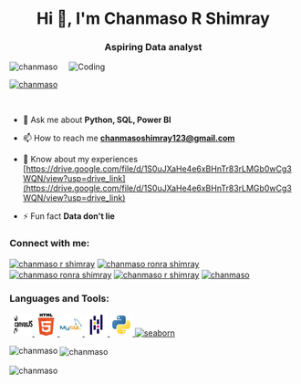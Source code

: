 <h1 align="center">Hi 👋, I'm Chanmaso R Shimray</h1>
<h3 align="center">Aspiring Data analyst</h3>
<img align="right" alt="Coding" width="400" src="https://cdn.dribbble.com/users/1162077/screenshots/3848914/programmer.gif">


<p align="left"> <img src="https://komarev.com/ghpvc/?username=chanmaso&label=Profile%20views&color=0e75b6&style=flat" alt="chanmaso" /> </p>

<p align="left"> <a href="https://github.com/ryo-ma/github-profile-trophy"><img src="https://github-profile-trophy.vercel.app/?username=chanmaso" alt="chanmaso" /></a> </p>

<p align="left"> <a href="https://twitter.com/" target="blank"><img src="https://img.shields.io/twitter/follow/?logo=twitter&style=for-the-badge" alt="" /></a> </p>

- 💬 Ask me about **Python, SQL, Power BI**

- 📫 How to reach me **chanmasoshimray123@gmail.com**

- 📄 Know about my experiences [https://drive.google.com/file/d/1S0uJXaHe4e6xBHnTr83rLMGb0wCg3WQN/view?usp=drive_link](https://drive.google.com/file/d/1S0uJXaHe4e6xBHnTr83rLMGb0wCg3WQN/view?usp=drive_link)

- ⚡ Fun fact **Data don't lie**

<h3 align="left">Connect with me:</h3>
<p align="left">
<a href="https://linkedin.com/in/chanmaso r shimray" target="blank"><img align="center" src="https://raw.githubusercontent.com/rahuldkjain/github-profile-readme-generator/master/src/images/icons/Social/linked-in-alt.svg" alt="chanmaso r shimray" height="30" width="40" /></a>
<a href="https://fb.com/chanmaso ronra shimray" target="blank"><img align="center" src="https://raw.githubusercontent.com/rahuldkjain/github-profile-readme-generator/master/src/images/icons/Social/facebook.svg" alt="chanmaso ronra shimray" height="30" width="40" /></a>
<a href="https://instagram.com/chanmaso ronra shimray" target="blank"><img align="center" src="https://raw.githubusercontent.com/rahuldkjain/github-profile-readme-generator/master/src/images/icons/Social/instagram.svg" alt="chanmaso ronra shimray" height="30" width="40" /></a>
<a href="https://www.hackerrank.com/chanmaso r shimray" target="blank"><img align="center" src="https://raw.githubusercontent.com/rahuldkjain/github-profile-readme-generator/master/src/images/icons/Social/hackerrank.svg" alt="chanmaso r shimray" height="30" width="40" /></a>
<a href="https://www.leetcode.com/chanmaso" target="blank"><img align="center" src="https://raw.githubusercontent.com/rahuldkjain/github-profile-readme-generator/master/src/images/icons/Social/leet-code.svg" alt="chanmaso" height="30" width="40" /></a>
</p>

<h3 align="left">Languages and Tools:</h3>
<p align="left"> <a href="https://canvasjs.com" target="_blank" rel="noreferrer"> <img src="https://raw.githubusercontent.com/Hardik0307/Hardik0307/master/assets/canvasjs-charts.svg" alt="canvasjs" width="40" height="40"/> </a> <a href="https://www.w3.org/html/" target="_blank" rel="noreferrer"> <img src="https://raw.githubusercontent.com/devicons/devicon/master/icons/html5/html5-original-wordmark.svg" alt="html5" width="40" height="40"/> </a> <a href="https://www.mysql.com/" target="_blank" rel="noreferrer"> <img src="https://raw.githubusercontent.com/devicons/devicon/master/icons/mysql/mysql-original-wordmark.svg" alt="mysql" width="40" height="40"/> </a> <a href="https://pandas.pydata.org/" target="_blank" rel="noreferrer"> <img src="https://raw.githubusercontent.com/devicons/devicon/2ae2a900d2f041da66e950e4d48052658d850630/icons/pandas/pandas-original.svg" alt="pandas" width="40" height="40"/> </a> <a href="https://www.python.org" target="_blank" rel="noreferrer"> <img src="https://raw.githubusercontent.com/devicons/devicon/master/icons/python/python-original.svg" alt="python" width="40" height="40"/> </a> <a href="https://seaborn.pydata.org/" target="_blank" rel="noreferrer"> <img src="https://seaborn.pydata.org/_images/logo-mark-lightbg.svg" alt="seaborn" width="40" height="40"/> </a> </p>

<p><img align="left" src="https://github-readme-stats.vercel.app/api/top-langs?username=chanmaso&show_icons=true&locale=en&layout=compact" alt="chanmaso" /></p>

<p>&nbsp;<img align="center" src="https://github-readme-stats.vercel.app/api?username=chanmaso&show_icons=true&locale=en" alt="chanmaso" /></p>

<p><img align="center" src="https://github-readme-streak-stats.herokuapp.com/?user=chanmaso&" alt="chanmaso" /></p>
